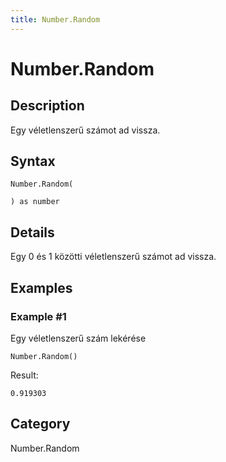 ```yaml
---
title: Number.Random
---
```


# Number.Random


## Description

Egy véletlenszerű számot ad vissza.


## Syntax

```powerquery
Number.Random(

) as number
```


## Details

Egy 0 és 1 közötti véletlenszerű számot ad vissza.


## Examples

### Example #1 
Egy véletlenszerű szám lekérése
```powerquery
Number.Random()
```

Result: 
```powerquery
0.919303
```




## Category
Number.Random
